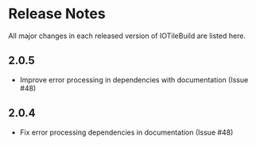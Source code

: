 # Release Notes

All major changes in each released version of IOTileBuild are listed here.

## 2.0.5

- Improve error processing in dependencies with documentation (Issue #48)

## 2.0.4

- Fix error processing dependencies in documentation (Issue #48)
